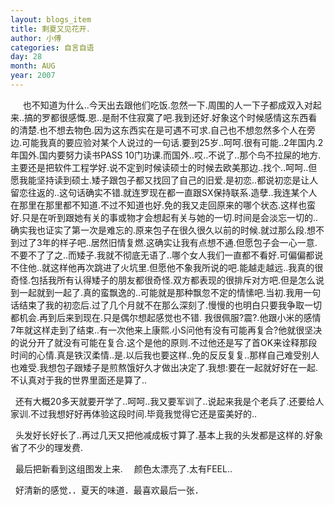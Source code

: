 ```yaml
---
layout: blogs_item
title: 剩夏又见花开．
author: 小傅
categories: 自言自语
day: 28
month: AUG
year: 2007
---
```




&nbsp;
&nbsp;&nbsp;
也不知道为什么..今天出去跟他们吃饭.忽然一下.周围的人一下子都成双入对起来..搞的罗都很感慨.恩..是耐不住寂寞了吧.我到还好.好象这个时候感情这东西看的清楚.也不想去物色.因为这东西实在是可遇不可求.自己也不想忽然多个人在旁边.可能我真的要应验对某个人说过的一句话.要到25岁..呵呵.很有可能..2年国内.2年国外.国内要努力读书PASS
10门功课.而国外..哎..不说了..那个鸟不拉屎的地方.主要还是把软件工程学好.说不定到时候读硕士的时候去欧美那边..找个..呵呵..但愿我能坚持读到硕士.矮子跟包子都又找回了自己的旧爱.是初恋..都说初恋是让人留恋往返的..这句话确实不错.就连罗现在都一直跟SX保持联系.造孽..我连某个人在那里在那里都不知道.不过不知道也好.免的我又走回原来的哪个状态.这样也蛮好.只是在听到跟她有关的事或物才会想起有关与她的一切.时间是会淡忘一切的..确实我也证实了第一次是难忘的.原来包子在很久很久以前的时候.就过那么段.想不到过了3年的样子吧..居然旧情复燃.这确实让我有点想不通.但愿包子会一心一意.不要不了了之..而矮子.我就不彻底无语了..哪个女人我们一直都不看好.可偏偏都说不住他..就这样他再次跳进了火坑里.但愿他不象我所说的吧.能越走越远..我真的很奇怪.包括我所有认得矮子的朋友都很奇怪.双方都表现的很排斥对方吧.但是怎么说到一起就到一起了.真的蛮飘逸的..可能就是那种飘忽不定的情愫吧.当初.我用一句话结束了我的初恋后.过了几个月就不在那么深刻了.慢慢的也明白只要我争取一切都机会.再到后来到现在.只是偶尔想起感觉也不错.
我很佩服?震?.他跟小米的感情7年就这样走到了结束..有一次他来上康熙.小S问他有没有可能再复合?他就很坚决的说分开了就没有可能在复合.这个是他的原则.不过他还是写了首OK来诠释那段时间的心情.真是铁汉柔情..是.以后我也要这样..免的反反复复..那样自己难受别人也难受.我想包子跟矮子是煎熬饿好久才做出决定了.我想:要在一起就好好在一起.不认真对于我的世界里面还是算了..

&nbsp;
还有大概20多天就要开学了..呵呵..我又要军训了..说起来我是个老兵了.还要给人家训.不过我想好好再体验这段时间.毕竟我觉得它还是蛮美好的..

&nbsp;
头发好长好长了..再过几天又把他减成板寸算了.基本上我的头发都是这样的.好象省了不少的理发费.
&nbsp;

&nbsp;
最后把新看到这组图发上来.
　颜色太漂亮了.太有FEEL..





&nbsp;
好清新的感觉．．夏天的味道．最喜欢最后一张．




